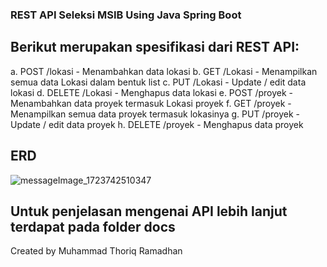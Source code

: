 ### REST API Seleksi MSIB Using Java Spring Boot

## Berikut merupakan spesifikasi dari REST API:
a. POST /lokasi - Menambahkan data lokasi 
b. GET /Lokasi - Menampilkan semua data Lokasi dalam bentuk list 
c. PUT /Lokasi - Update / edit data lokasi 
d. DELETE /Lokasi - Menghapus data lokasi 
e. POST /proyek - Menambahkan data proyek termasuk Lokasi proyek 
f. GET /proyek - Menampilkan semua data proyek termasuk lokasinya 
g. PUT /proyek - Update / edit data proyek 
h. DELETE /proyek - Menghapus data proyek

## ERD
![messageImage_1723742510347](https://github.com/user-attachments/assets/e600ef45-1b45-40d2-86ce-d6cee68dd75c)

## Untuk penjelasan mengenai API lebih lanjut terdapat pada folder docs

Created by Muhammad Thoriq Ramadhan
